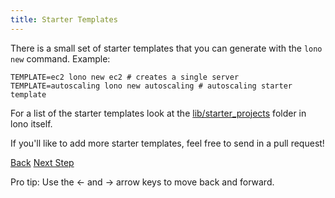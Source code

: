 ```yaml
---
title: Starter Templates
---
```


There is a small set of starter templates that you can generate with the `lono new` command. Example:

```
TEMPLATE=ec2 lono new ec2 # creates a single server
TEMPLATE=autoscaling lono new autoscaling # autoscaling starter template
```

For a list of the starter templates look at the [lib/starter_projects](https://github.com/tongueroo/lono/tree/master/lib/starter_projects) folder in lono itself.

If you'll like to add more starter templates, feel free to send in a pull request!

<a id="prev" class="btn btn-basic" href="{% link _docs/lono-current.md %}">Back</a>
<a id="next" class="btn btn-primary" href="{% link _docs/nested-stacks.md %}">Next Step</a>
<p class="keyboard-tip">Pro tip: Use the <- and -> arrow keys to move back and forward.</p>
